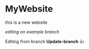 # MyWebsite

this is a new website

*editing on example branch*

Editing from branch __Update-branch__ :+1:
